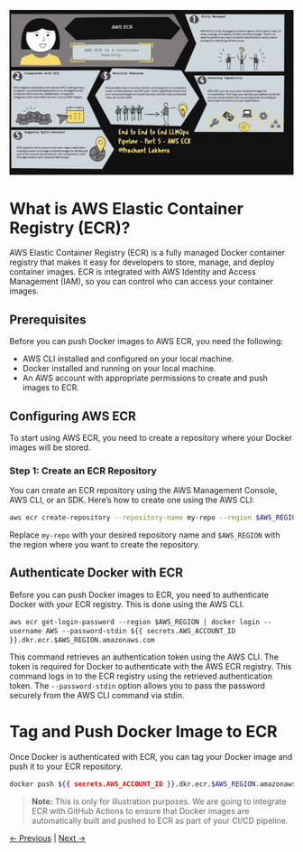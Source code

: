 ![AWSECR](img/aws-ecr.jpg)
# What is AWS Elastic Container Registry (ECR)?

AWS Elastic Container Registry (ECR) is a fully managed Docker container registry that makes it easy for developers to store, manage, and deploy container images. ECR is integrated with AWS Identity and Access Management (IAM), so you can control who can access your container images.

## Prerequisites

Before you can push Docker images to AWS ECR, you need the following:

- AWS CLI installed and configured on your local machine.
- Docker installed and running on your local machine.
- An AWS account with appropriate permissions to create and push images to ECR.

## Configuring AWS ECR

To start using AWS ECR, you need to create a repository where your Docker images will be stored.

### Step 1: Create an ECR Repository

You can create an ECR repository using the AWS Management Console, AWS CLI, or an SDK. Here’s how to create one using the AWS CLI:

```bash
aws ecr create-repository --repository-name my-repo --region $AWS_REGION
```

Replace `my-repo` with your desired repository name and `$AWS_REGION` with the region where you want to create the repository.

## Authenticate Docker with ECR
Before you can push Docker images to ECR, you need to authenticate Docker with your ECR registry. This is done using the AWS CLI.

```
aws ecr get-login-password --region $AWS_REGION | docker login --username AWS --password-stdin ${{ secrets.AWS_ACCOUNT_ID }}.dkr.ecr.$AWS_REGION.amazonaws.com
```

This command retrieves an authentication token using the AWS CLI. The token is required for Docker to authenticate with the AWS ECR registry.
This command logs in to the ECR registry using the retrieved authentication token. The `--password-stdin` option allows you to pass the password securely from the AWS CLI command via stdin.

# Tag and Push Docker Image to ECR

Once Docker is authenticated with ECR, you can tag your Docker image and push it to your ECR repository.

```bash
docker push ${{ secrets.AWS_ACCOUNT_ID }}.dkr.ecr.$AWS_REGION.amazonaws.com/$ECR_REPOSITORY:$GITHUB_SHA
```

> **Note:** This is only for illustration purposes. We are going to integrate ECR with GitHub Actions to ensure that Docker images are automatically built and pushed to ECR as part of your CI/CD pipeline.

[← Previous](day4.html) | [Next →](day6.html)
